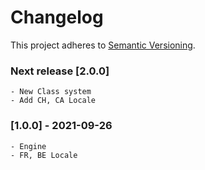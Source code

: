 # Changelog

This project adheres to [Semantic Versioning](http://semver.org/).

[comment]: <> (### Next release)

### Next release [2.0.0]
    - New Class system
    - Add CH, CA Locale

### [1.0.0] - 2021-09-26
    - Engine
    - FR, BE Locale
